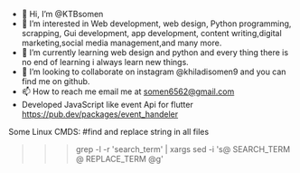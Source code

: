 - 👋 Hi, I’m @KTBsomen
- 👀 I’m interested in Web development, web design, Python programming, scrapping, Gui development, app development, content writing,digital marketing,social media management,and many more.  
- 🌱 I’m currently learning web design and python and every thing there is no end of learning i always learn new things.
- 💞️ I’m looking to collaborate on instagram @khiladisomen9 and you can find me on github.
- 📫 How to reach me email me at somen6562@gmail.com
- Developed JavaScript like event Api for flutter https://pub.dev/packages/event_handeler

<!---
KTBsomen/KTBsomen is a ✨ special ✨ repository because its `README.md` (this file) appears on your GitHub profile.
You can click the Preview link to take a look at your changes.
--->
Some Linux CMDS:
#find and replace string in all files
>>> grep -l -r 'search_term' | xargs sed -i 's@ SEARCH_TERM @ REPLACE_TERM @g'
